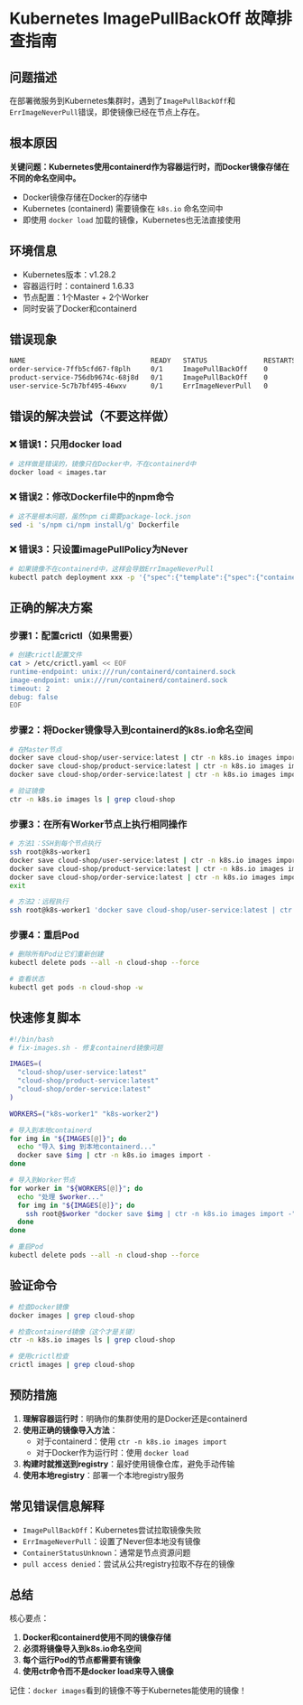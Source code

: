 # Kubernetes ImagePullBackOff 故障排查指南

## 问题描述

在部署微服务到Kubernetes集群时，遇到了`ImagePullBackOff`和`ErrImageNeverPull`错误，即使镜像已经在节点上存在。

## 根本原因

**关键问题：Kubernetes使用containerd作为容器运行时，而Docker镜像存储在不同的命名空间中。**

- Docker镜像存储在Docker的存储中
- Kubernetes (containerd) 需要镜像在 `k8s.io` 命名空间中
- 即使用 `docker load` 加载的镜像，Kubernetes也无法直接使用

## 环境信息

- Kubernetes版本：v1.28.2
- 容器运行时：containerd 1.6.33
- 节点配置：1个Master + 2个Worker
- 同时安装了Docker和containerd

## 错误现象

```bash
NAME                               READY   STATUS              RESTARTS   AGE
order-service-7ffb5cfd67-f8plh     0/1     ImagePullBackOff    0          22m
product-service-756db9674c-68j8d   0/1     ImagePullBackOff    0          22m
user-service-5c7b7bf495-46wxv      0/1     ErrImageNeverPull   0          22m
```

## 错误的解决尝试（不要这样做）

### ❌ 错误1：只用docker load
```bash
# 这样做是错误的，镜像只在Docker中，不在containerd中
docker load < images.tar
```

### ❌ 错误2：修改Dockerfile中的npm命令
```bash
# 这不是根本问题，虽然npm ci需要package-lock.json
sed -i 's/npm ci/npm install/g' Dockerfile
```

### ❌ 错误3：只设置imagePullPolicy为Never
```bash
# 如果镜像不在containerd中，这样会导致ErrImageNeverPull
kubectl patch deployment xxx -p '{"spec":{"template":{"spec":{"containers":[{"imagePullPolicy":"Never"}]}}}}'
```

## 正确的解决方案

### 步骤1：配置crictl（如果需要）

```bash
# 创建crictl配置文件
cat > /etc/crictl.yaml << EOF
runtime-endpoint: unix:///run/containerd/containerd.sock
image-endpoint: unix:///run/containerd/containerd.sock
timeout: 2
debug: false
EOF
```

### 步骤2：将Docker镜像导入到containerd的k8s.io命名空间

```bash
# 在Master节点
docker save cloud-shop/user-service:latest | ctr -n k8s.io images import -
docker save cloud-shop/product-service:latest | ctr -n k8s.io images import -
docker save cloud-shop/order-service:latest | ctr -n k8s.io images import -

# 验证镜像
ctr -n k8s.io images ls | grep cloud-shop
```

### 步骤3：在所有Worker节点上执行相同操作

```bash
# 方法1：SSH到每个节点执行
ssh root@k8s-worker1
docker save cloud-shop/user-service:latest | ctr -n k8s.io images import -
docker save cloud-shop/product-service:latest | ctr -n k8s.io images import -
docker save cloud-shop/order-service:latest | ctr -n k8s.io images import -
exit

# 方法2：远程执行
ssh root@k8s-worker1 'docker save cloud-shop/user-service:latest | ctr -n k8s.io images import -'
```

### 步骤4：重启Pod

```bash
# 删除所有Pod让它们重新创建
kubectl delete pods --all -n cloud-shop --force

# 查看状态
kubectl get pods -n cloud-shop -w
```

## 快速修复脚本

```bash
#!/bin/bash
# fix-images.sh - 修复containerd镜像问题

IMAGES=(
  "cloud-shop/user-service:latest"
  "cloud-shop/product-service:latest"
  "cloud-shop/order-service:latest"
)

WORKERS=("k8s-worker1" "k8s-worker2")

# 导入到本地containerd
for img in "${IMAGES[@]}"; do
  echo "导入 $img 到本地containerd..."
  docker save $img | ctr -n k8s.io images import -
done

# 导入到Worker节点
for worker in "${WORKERS[@]}"; do
  echo "处理 $worker..."
  for img in "${IMAGES[@]}"; do
    ssh root@$worker "docker save $img | ctr -n k8s.io images import -"
  done
done

# 重启Pod
kubectl delete pods --all -n cloud-shop --force
```

## 验证命令

```bash
# 检查Docker镜像
docker images | grep cloud-shop

# 检查containerd镜像（这个才是关键）
ctr -n k8s.io images ls | grep cloud-shop

# 使用crictl检查
crictl images | grep cloud-shop
```

## 预防措施

1. **理解容器运行时**：明确你的集群使用的是Docker还是containerd
2. **使用正确的镜像导入方法**：
   - 对于containerd：使用 `ctr -n k8s.io images import`
   - 对于Docker作为运行时：使用 `docker load`
3. **构建时就推送到registry**：最好使用镜像仓库，避免手动传输
4. **使用本地registry**：部署一个本地registry服务

## 常见错误信息解释

- `ImagePullBackOff`：Kubernetes尝试拉取镜像失败
- `ErrImageNeverPull`：设置了Never但本地没有镜像
- `ContainerStatusUnknown`：通常是节点资源问题
- `pull access denied`：尝试从公共registry拉取不存在的镜像

## 总结

核心要点：
1. **Docker和containerd使用不同的镜像存储**
2. **必须将镜像导入到k8s.io命名空间**
3. **每个运行Pod的节点都需要有镜像**
4. **使用ctr命令而不是docker load来导入镜像**

记住：`docker images`看到的镜像不等于Kubernetes能使用的镜像！